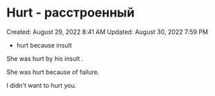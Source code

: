 # Hurt - расстроенный

Created: August 29, 2022 8:41 AM
Updated: August 30, 2022 7:59 PM

- hurt because insult

She was hurt by his insult .

She was hurt because of failure.

I didn't want to hurt you.